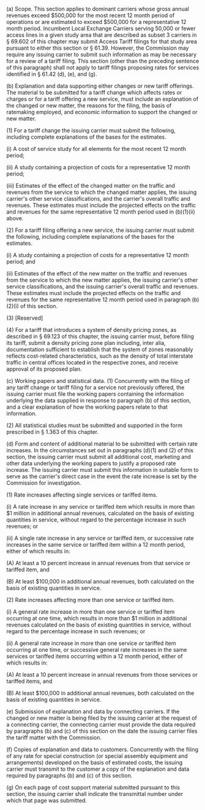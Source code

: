 (a) Scope. This section applies to dominant carriers whose gross annual revenues exceed $500,000 for the most recent 12 month period of operations or are estimated to exceed $500,000 for a representative 12 month period. Incumbent Local Exchange Carriers serving 50,000 or fewer access lines in a given study area that are described as subset 3 carriers in § 69.602 of this chapter may submit Access Tariff filings for that study area pursuant to either this section or § 61.39. However, the Commission may require any issuing carrier to submit such information as may be necessary for a review of a tariff filing. This section (other than the preceding sentence of this paragraph) shall not apply to tariff filings proposing rates for services identified in § 61.42 (d), (e), and (g).

(b) Explanation and data supporting either changes or new tariff offerings. The material to be submitted for a tariff change which affects rates or charges or for a tariff offering a new service, must include an explanation of the changed or new matter, the reasons for the filing, the basis of ratemaking employed, and economic information to support the changed or new matter.

(1) For a tariff change the issuing carrier must submit the following, including complete explanations of the bases for the estimates.

(i) A cost of service study for all elements for the most recent 12 month period;

(ii) A study containing a projection of costs for a representative 12 month period;
                                    

(iii) Estimates of the effect of the changed matter on the traffic and revenues from the service to which the changed matter applies, the issuing carrier's other service classifications, and the carrier's overall traffic and revenues. These estimates must include the projected effects on the traffic and revenues for the same representative 12 month period used in (b)(1)(ii) above.

(2) For a tariff filing offering a new service, the issuing carrier must submit the following, including complete explanations of the bases for the estimates.

(i) A study containing a projection of costs for a representative 12 month period; and

(ii) Estimates of the effect of the new matter on the traffic and revenues from the service to which the new matter applies, the issuing carrier's other service classifications, and the issuing carrier's overall traffic and revenues. These estimates must include the projected effects on the traffic and revenues for the same representative 12 month period used in paragraph (b)(2)(i) of this section.

(3) [Reserved]

(4) For a tariff that introduces a system of density pricing zones, as described in § 69.123 of this chapter, the issuing carrier must, before filing its tariff, submit a density pricing zone plan including, inter alia, documentation sufficient to establish that the system of zones reasonably reflects cost-related characteristics, such as the density of total interstate traffic in central offices located in the respective zones, and receive approval of its proposed plan.

(c) Working papers and statistical data. (1) Concurrently with the filing of any tariff change or tariff filing for a service not previously offered, the issuing carrier must file the working papers containing the information underlying the data supplied in response to paragraph (b) of this section, and a clear explanation of how the working papers relate to that information.

(2) All statistical studies must be submitted and supported in the form prescribed in § 1.363 of this chapter.

(d) Form and content of additional material to be submitted with certain rate increases. In the circumstances set out in paragraphs (d)(1) and (2) of this section, the issuing carrier must submit all additional cost, marketing and other data underlying the working papers to justify a proposed rate increase. The issuing carrier must submit this information in suitable form to serve as the carrier's direct case in the event the rate increase is set by the Commission for investigation.

(1) Rate increases affecting single services or tariffed items.

(i) A rate increase in any service or tariffed item which results in more than $1 million in additional annual revenues, calculated on the basis of existing quantities in service, without regard to the percentage increase in such revenues; or

(ii) A single rate increase in any service or tariffed item, or successive rate increases in the same service or tariffed item within a 12 month period, either of which results in:

(A) At least a 10 percent increase in annual revenues from that service or tariffed item, and

(B) At least $100,000 in additional annual revenues, both calculated on the basis of existing quantities in service.

(2) Rate increases affecting more than one service or tariffed item.

(i) A general rate increase in more than one service or tariffed item occurring at one time, which results in more than $1 million in additional revenues calculated on the basis of existing quantities in service, without regard to the percentage increase in such revenues; or

(ii) A general rate increase in more than one service or tariffed item occurring at one time, or successive general rate increases in the same services or tariffed items occurring within a 12 month period, either of which results in:

(A) At least a 10 percent increase in annual revenues from those services or tariffed items, and

(B) At least $100,000 in additional annual revenues, both calculated on the basis of existing quantities in service.

(e) Submission of explanation and data by connecting carriers. If the changed or new matter is being filed by the issuing carrier at the request of a connecting carrier, the connecting carrier must provide the data required by paragraphs (b) and (c) of this section on the date the issuing carrier files the tariff matter with the Commission.

(f) Copies of explanation and data to customers. Concurrently with the filing of any rate for special construction (or special assembly equipment and arrangements) developed on the basis of estimated costs, the issuing carrier must transmit to the customer a copy of the explanation and data required by paragraphs (b) and (c) of this section.

(g) On each page of cost support material submitted pursuant to this section, the issuing carrier shall indicate the transmittal number under which that page was submitted.

